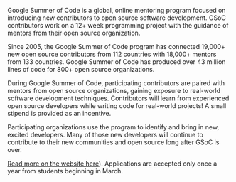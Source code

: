 Google Summer of Code is a global, online mentoring program focused on introducing new contributors to open source software development. GSoC contributors work on a 12+ week programming project with the guidance of mentors from their open source organization.

Since 2005, the Google Summer of Code program has connected 19,000+ new open source contributors from 112 countries with 18,000+ mentors from 133 countries. Google Summer of Code has produced over 43 million lines of code for 800+ open source organizations.

During Google Summer of Code, participating contributors are paired with mentors from open source organizations, gaining exposure to real-world software development techniques. Contributors will learn from experienced open source developers while writing code for real-world projects! A small stipend is provided as an incentive.

Participating organizations use the program to identify and bring in new, excited developers. Many of those new developers will continue to contribute to their new communities and open source long after GSoC is over.

[Read more on the website here](https://summerofcode.withgoogle.com/about)). Applications are accepted only once a year from students beginning in March.